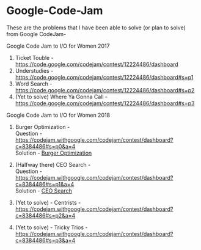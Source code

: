 # Google-Code-Jam
These are the problems that I have been able to solve (or plan to solve) from Google CodeJam- 

Google Code Jam to I/O for Women 2017
1. Ticket Touble - https://code.google.com/codejam/contest/12224486/dashboard
2. Understudies - https://code.google.com/codejam/contest/12224486/dashboard#s=p1
3. Word Search - https://code.google.com/codejam/contest/12224486/dashboard#s=p2
4. (Yet to solve) Where Ya Gonna Call - https://code.google.com/codejam/contest/12224486/dashboard#s=p3

Google Code Jam to I/O for Women 2018
1. Burger Optimization -  
   Question - https://codejam.withgoogle.com/codejam/contest/dashboard?c=8384486#s=p0&a=4  
   Solution - [Burger Optimization](../../tree/master/Burger%20Optimization/BurgerOptimization.java)
    
2. (Halfway there) CEO Search -  
   Question - https://codejam.withgoogle.com/codejam/contest/dashboard?c=8384486#s=p1&a=4  
   Solution - [CEO Search](CEO%20Search/CEOSearch.java)  
   
3. (Yet to solve) - Centrists - https://codejam.withgoogle.com/codejam/contest/dashboard?c=8384486#s=p2&a=4
4. (Yet to solve) - Tricky Trios - https://codejam.withgoogle.com/codejam/contest/dashboard?c=8384486#s=p3&a=4

